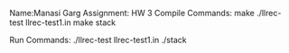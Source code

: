 Name:Manasi Garg
Assignment: HW 3
Compile Commands: 
make ./llrec-test llrec-test1.in
make stack

Run Commands:
./llrec-test llrec-test1.in
./stack